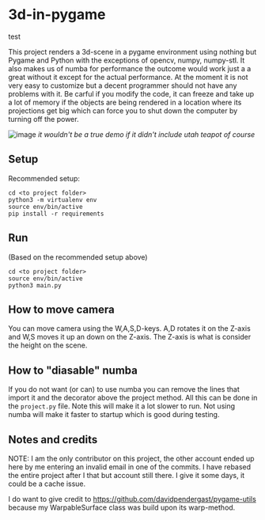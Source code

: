 # 3d-in-pygame

test

This project renders a 3d-scene in a pygame environment using nothing but Pygame and Python with the exceptions of opencv, numpy, numpy-stl. It also makes us of numba for performance the outcome would work just a a great without it except for the actual performance. At the moment it is not very easy to customize but a decent programmer should not have any problems with it. Be carful if you modify the code, it can freeze and take up a lot of memory if the objects are being rendered in a location where its projections get big which can force you to shut down the computer by turning off the power.

![image](https://github.com/coppermouse/3d-in-pygame/assets/124282214/71b14e8e-a3e9-4a16-a706-676b7edc5490)
*it wouldn't be a true demo if it didn't include utah teapot of course*


## Setup
Recommended setup:
```
cd <to project folder>
python3 -m virtualenv env
source env/bin/active
pip install -r requirements
```

## Run
(Based on the recommended setup above)
```
cd <to project folder>
source env/bin/active
python3 main.py
```

## How to move camera
You can move camera using the W,A,S,D-keys.
A,D rotates it on the Z-axis and W,S moves it up an down on the Z-axis. The Z-axis is what is consider the height on the scene.

## How to "diasable" numba
If you do not want (or can) to use numba you can remove the lines that import it and the decorator above the project method. All this can be done in the `project.py` file. Note this will make it a lot slower to run. Not using numba will make it faster to startup which is good during testing.

## Notes and credits
NOTE: I am the only contributor on this project, the other account ended up here by me entering an invalid email in one of the commits. I have rebased the entire project after I that but account still there. I give it some days, it could be a cache issue.

I do want to give credit to https://github.com/davidpendergast/pygame-utils because my WarpableSurface class was build upon its warp-method. 


